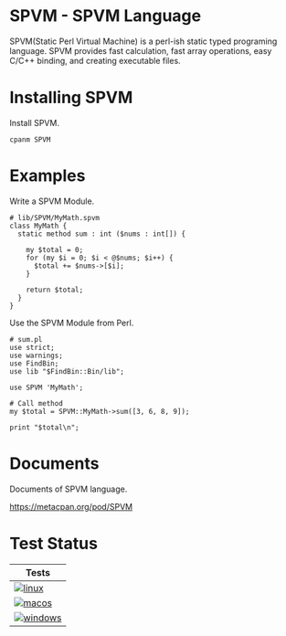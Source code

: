 # SPVM - SPVM Language

SPVM(Static Perl Virtual Machine) is a perl-ish static typed programing language. SPVM provides fast calculation, fast array operations, easy C/C++ binding, and creating executable files.

# Installing SPVM

Install SPVM.

```
cpanm SPVM
```

# Examples

Write a SPVM Module.


```
# lib/SPVM/MyMath.spvm
class MyMath {
  static method sum : int ($nums : int[]) {

    my $total = 0;
    for (my $i = 0; $i < @$nums; $i++) {
      $total += $nums->[$i];
    }

    return $total;
  }
}
```

Use the SPVM Module from Perl.

```
# sum.pl
use strict;
use warnings;
use FindBin;
use lib "$FindBin::Bin/lib";

use SPVM 'MyMath';

# Call method
my $total = SPVM::MyMath->sum([3, 6, 8, 9]);

print "$total\n";
```

# Documents

Documents of SPVM language.

https://metacpan.org/pod/SPVM


# Test Status

|                                                                            Tests                                                                             |
|--------------------------------------------------------------------------------------------------------------------------------------------------------------|
| [![linux](https://github.com/yuki-kimoto/SPVM/actions/workflows/linux.yml/badge.svg)](https://github.com/yuki-kimoto/SPVM/actions/workflows/linux.yml)       |
| [![macos](https://github.com/yuki-kimoto/SPVM/actions/workflows/macos.yml/badge.svg)](https://github.com/yuki-kimoto/SPVM/actions/workflows/macos.yml)       |
| [![windows](https://github.com/yuki-kimoto/SPVM/actions/workflows/windows.yml/badge.svg)](https://github.com/yuki-kimoto/SPVM/actions/workflows/windows.yml) |

